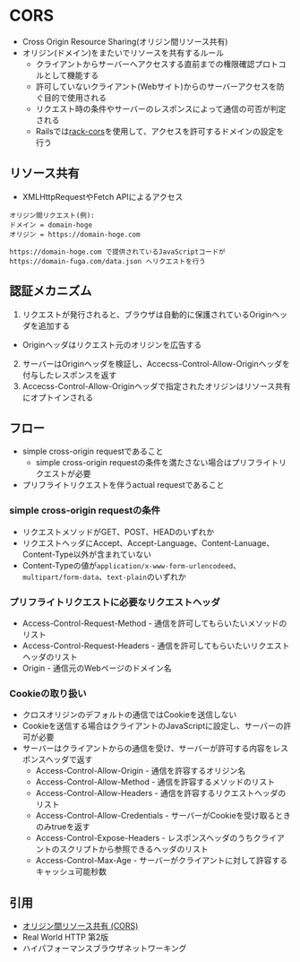 # CORS
- Cross Origin Resource Sharing(オリジン間リソース共有)
- オリジン(ドメイン)をまたいでリソースを共有するルール
  - クライアントからサーバーへアクセスする直前までの権限確認プロトコルとして機能する
  - 許可していないクライアント(Webサイト)からのサーバーアクセスを防ぐ目的で使用される
  - リクエスト時の条件やサーバーのレスポンスによって通信の可否が判定される
  - Railsでは[rack-cors](https://github.com/cyu/rack-cors)を使用して、アクセスを許可するドメインの設定を行う

## リソース共有
- XMLHttpRequestやFetch APIによるアクセス

```
オリジン間リクエスト(例):
ドメイン = domain-hoge
オリジン = https://domain-hoge.com

https://domain-hoge.com で提供されているJavaScriptコードが
https://domain-fuga.com/data.json へリクエストを行う
```

## 認証メカニズム
1. リクエストが発行されると、ブラウザは自動的に保護されているOriginヘッダを追加する
  - Originヘッダはリクエスト元のオリジンを広告する
2. サーバーはOriginヘッダを検証し、Accecss-Control-Allow-Originヘッダを付与したレスポンスを返す
3. Accecss-Control-Allow-Originヘッダで指定されたオリジンはリソース共有にオプトインされる

## フロー
- simple cross-origin requestであること
  - simple cross-origin requestの条件を満たさない場合はプリフライトリクエストが必要
- プリフライトリクエストを伴うactual requestであること

### simple cross-origin requestの条件
- リクエストメソッドがGET、POST、HEADのいずれか
- リクエストヘッダにAccept、Accept-Language、Content-Lanuage、Content-Type以外が含まれていない
- Content-Typeの値が`application/x-www-form-urlencodeed`、`multipart/form-data`、`text-plain`のいずれか

### プリフライトリクエストに必要なリクエストヘッダ
- Access-Control-Request-Method - 通信を許可してもらいたいメソッドのリスト
- Access-Control-Request-Headers - 通信を許可してもらいたいリクエストヘッダのリスト
- Origin - 通信元のWebページのドメイン名

### Cookieの取り扱い
- クロスオリジンのデフォルトの通信ではCookieを送信しない
- Cookieを送信する場合はクライアントのJavaScriptに設定し、サーバーの許可が必要
- サーバーはクライアントからの通信を受け、サーバーが許可する内容をレスポンスヘッダで返す
  - Access-Control-Allow-Origin - 通信を許容するオリジン名
  - Access-Control-Allow-Method - 通信を許容するメソッドのリスト
  - Access-Control-Allow-Headers - 通信を許容するリクエストヘッダのリスト
  - Access-Control-Allow-Credentials - サーバーがCookieを受け取るときのみtrueを返す
  - Access-Control-Expose-Headers - レスポンスヘッダのうちクライアントのスクリプトから参照できるヘッダのリスト
  - Access-Control-Max-Age - サーバーがクライアントに対して許容するキャッシュ可能秒数

## 引用
- [オリジン間リソース共有 (CORS)](https://developer.mozilla.org/ja/docs/Web/HTTP/CORS)
- Real World HTTP 第2版
- ハイパフォーマンスブラウザネットワーキング
